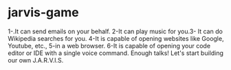 # jarvis-game
1-.It can send emails on your behalf. 2-It can play music for you.3- It can do Wikipedia searches for you. 4-It is capable of opening websites like Google, Youtube, etc., 5-in a web browser. 6-It is capable of opening your code editor or IDE with a single voice command. Enough talks! Let's start building our own J.A.R.V.I.S.
